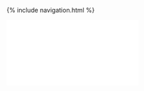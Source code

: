 {% include navigation.html %}

                                                                                                                             
<iframe frameborder=“0” width=“100%” height=“500px” src=“https://replit.com/@NataieBeckwith/Data Structures Project?embed=true"></iframe>
